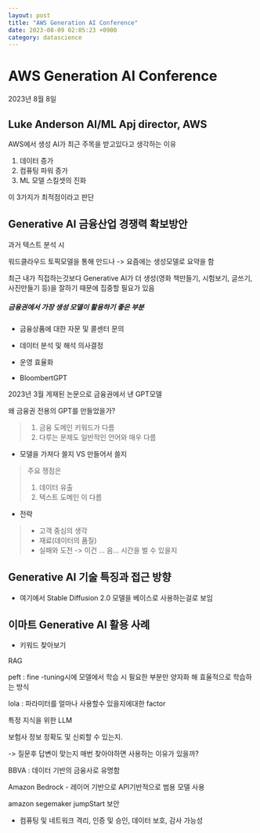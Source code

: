 ```yaml
---
layout: post
title: "AWS Generation AI Conference"
date: 2023-08-09 02:05:23 +0900
category: datascience
---
```


# AWS Generation AI Conference

2023년 8월 8일



##  Luke Anderson AI/ML Apj director, AWS

AWS에서 생성 AI가 최근 주목을 받고있다고 생각하는 이유 

1. 데이터 증가
2. 컴퓨팅 파워 증가 
3. ML 모델 스킬셋의 진화 

이 3가지가 최적점이라고 판단 

## Generative AI 금융산업 경쟁력 확보방안

과거 텍스트 분석 시 

워드클라우드 토픽모델을 통해 만드나 -> 요즘에는 생성모델로 요약을 함 



최근 내가 직접하는것보다 Generative AI가 더 생성(영화 책만들기, 시험보기, 글쓰기, 사진만들기 등)을 잘하기 때문에 집중할 필요가 있음 



##### 금융권에서 가장 생성 모델이 활용하기 좋은 부분

- 금융상품에 대한 자문 및 콜센터 문의
- 데이터 분석 및 해석 의사결정 
- 운영 효율화 



- BloombertGPT

2023년 3월 게재된 논문으로 금융권에서 낸 GPT모델 

왜 금융권 전용의 GPT를 만들었을가? 

> 1. 금융 도메인 키워드가 다름
> 2. 다루는 문제도 일반적인 언어와 매우 다름 



- 모델을 가져다 쓸지 VS 만들어서 쓸지

> 주요 쟁점은 
>
> 1. 데이터 유출
> 2. 텍스트 도메인 이 다름 



- 전략

> -  고객 중심의 생각
> - 재료(데이터의 품질)
> - 실패와 도전  -> 이건 ... 음... 시간을 벌 수 있을지 



##  Generative AI 기술 특징과 접근 방향 



- 여기에서 Stable Diffusion 2.0 모델을 베이스로 사용하는걸로 보임 



## 이마트 Generative AI 활용 사례









- 키워드 찾아보기 

RAG 

peft : fine -tuning시에 모델에서 학습 시 필요한 부분만 양자화 해 효율적으로 학습하는 방식 

lola : 파라미터를 얼마나 사용할수 있을지에대한 factor 



특정 지식을 위한 LLM  







보험사 정보 정확도  및 신뢰할 수 있는지.

-> 질문후  답변이 맞는지 매번 찾아야하면 사용하는 이유가 있을까?





BBVA : 데이터 기반의 금융사로 유명함 

Amazon Bedrock  - 레이어 기반으로  API기반적으로 범용 모델 사용 

amazon segemaker jumpStart 보안 

- 컴퓨팅 및 네트워크 격리, 인증 및 승인, 데이터 보호, 감사 가능성 

  ​





